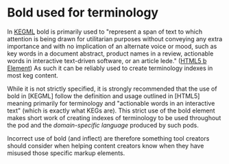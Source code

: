 # Bold used for terminology

In [KEGML](/50) bold is primarily used to "represent a span of text to which attention is being drawn for utilitarian purposes without conveying any extra importance and with no implication of an alternate voice or mood, such as key words in a document abstract, product names in a review, actionable words in interactive text-driven software, or an article lede." ([HTML5 b Element](/27)) As such it can be reliably used to create terminology indexes in most keg content.

While it is not strictly specified, it is strongly recommended that the use of bold in [KEGML] follow the definition and usage outlined in [HTML5] meaning primarily for terminology and "actionable words in an interactive text" (which is exactly what KEGs are). This strict use of the bold element makes short work of creating indexes of terminology to be used throughout the pod and the *domain-specific language* produced by such pods.

Incorrect use of bold (and inflect) are therefore something tool creators should consider when helping content creators know when they have misused those specific markup elements.
